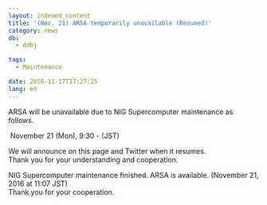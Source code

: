 ```yaml
---
layout: indexed_content
title: '(Nov. 21) ARSA temporarily unavailable (Resumed)'
category: news
db:
  - ddbj

tags:
  - Maintenance

date: 2016-11-17T17:27:25
lang: en
---
```


<p>ARSA will be unavailable due to NIG Supercomputer maintenance as follows.</p>

<p><span class="icon_square"> November 21 (Mon), 9:30 - (JST)</span></p>

<p>We will announce on this page and Twitter when it resumes.<br>Thank you for your understanding and cooperation.</p>

<p><span class="font-red">NIG Supercomputer maintenance finished. ARSA is available. (November 21, 2016 at 11:07 JST)<br>Thank you for your cooperation.</span></p>
